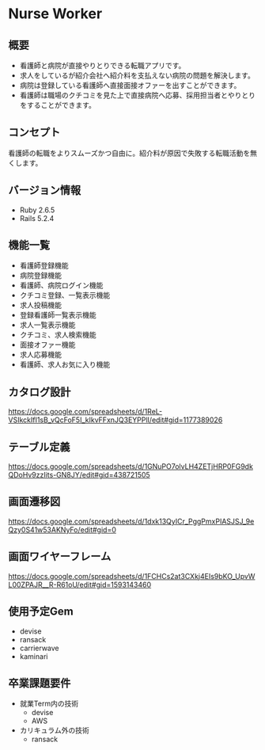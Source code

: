 # Nurse Worker
## 概要
* 看護師と病院が直接やりとりできる転職アプリです。
* 求人をしているが紹介会社へ紹介料を支払えない病院の問題を解決します。
* 病院は登録している看護師へ直接面接オファーを出すことができます。
* 看護師は職場のクチコミを見た上で直接病院へ応募、採用担当者とやりとりをすることができます。
## コンセプト
看護師の転職をよりスムーズかつ自由に。紹介料が原因で失敗する転職活動を無くします。
## バージョン情報
* Ruby 2.6.5
* Rails 5.2.4
## 機能一覧
* 看護師登録機能
* 病院登録機能
* 看護師、病院ログイン機能
* クチコミ登録、一覧表示機能
* 求人投稿機能
* 登録看護師一覧表示機能
* 求人一覧表示機能
* クチコミ、求人検索機能
* 面接オファー機能
* 求人応募機能
* 看護師、求人お気に入り機能
## カタログ設計
https://docs.google.com/spreadsheets/d/1ReL-VSIkckIfI1sB_vQcFoF5I_kIkvFFxnJQ3EYPPlI/edit#gid=1177389026
## テーブル定義
https://docs.google.com/spreadsheets/d/1GNuPO7olvLH4ZETjHRP0FG9dkQDoHv9zzIits-GN8JY/edit#gid=438721505
## 画面遷移図
https://docs.google.com/spreadsheets/d/1dxk13QyICr_PggPmxPIASJSJ_9eQzy0S41w53AKNyFo/edit#gid=0
## 画面ワイヤーフレーム
https://docs.google.com/spreadsheets/d/1FCHCs2at3CXkj4EIs9bKO_UpvWL00ZPAJR__R-R61oU/edit#gid=1593143460
## 使用予定Gem
* devise
* ransack
* carrierwave
* kaminari
## 卒業課題要件
* 就業Term内の技術
    * devise
    * AWS
* カリキュラム外の技術
    * ransack
